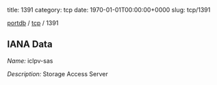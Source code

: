 title: 1391
category: tcp
date: 1970-01-01T00:00:00+0000
slug: tcp/1391

[portdb](/) / [tcp](/category/tcp.html) / 1391


## IANA Data

_Name:_ iclpv-sas

_Description:_ Storage Access Server

